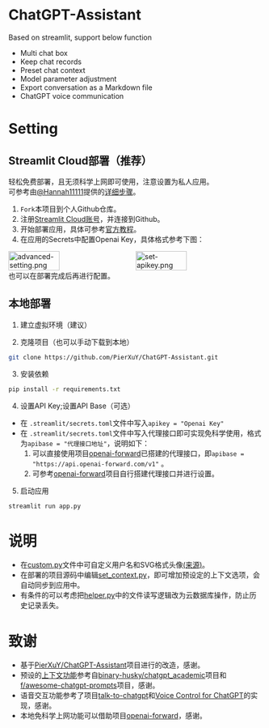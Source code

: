 # ChatGPT-Assistant
Based on streamlit, support below function
- Multi chat box
- Keep chat records
- Preset chat context
- Model parameter adjustment
- Export conversation as a Markdown file
- ChatGPT voice communication

# Setting

## Streamlit Cloud部署（推荐）
轻松免费部署，且无须科学上网即可使用，注意设置为私人应用。   
可参考由[@Hannah11111](https://github.com/Hannah11111)提供的[详细步骤](https://github.com/PierXuY/ChatGPT-Assistant/blob/main/Tutorial.md)。
1. `Fork`本项目到个人Github仓库。
2. 注册[Streamlit Cloud账号](https://share.streamlit.io/)，并连接到Github。
3. 开始部署应用，具体可参考[官方教程](https://docs.streamlit.io/streamlit-community-cloud/get-started)。   
4. 在应用的Secrets中配置Openai Key，具体格式参考下图：
<div style="display: flex;">
  <img src="https://github.com/PierXuY/ChatGPT-Assistant/blob/main/Figure/advanced-setting.png" alt="advanced-setting.png" style="flex: 1; width: 40%;"/>
  <img src="https://github.com/PierXuY/ChatGPT-Assistant/blob/main/Figure/set-apikey.png" alt="set-apikey.png" style="flex: 1; width: 40%;" />
</div>   
也可以在部署完成后再进行配置。

## 本地部署
1. 建立虚拟环境（建议）

2. 克隆项目（也可以手动下载到本地）
```bash
git clone https://github.com/PierXuY/ChatGPT-Assistant.git
```

3. 安装依赖
```bash
pip install -r requirements.txt
```

4. 设置API Key;设置API Base（可选）

- 在 `.streamlit/secrets.toml`文件中写入`apikey = "Openai Key"`
- 在 `.streamlit/secrets.toml`文件中写入代理接口即可实现免科学使用，格式为`apibase = "代理接口地址"`，说明如下：   
  1. 可以直接使用项目[openai-forward](https://github.com/beidongjiedeguang/openai-forward)已搭建的代理接口，即`apibase = "https://api.openai-forward.com/v1"` 。
  2. 可参考[openai-forward](https://github.com/beidongjiedeguang/openai-forward)项目自行搭建代理接口并进行设置。

5. 启动应用
```bash
streamlit run app.py
```

# 说明
- 在[custom.py](https://github.com/PierXuY/ChatGPT-Assistant/blob/main/libs/custom.py)文件中可自定义用户名和SVG格式头像[(来源)](https://www.dicebear.com/playground?style=identicon)。
- 在部署的项目源码中编辑[set_context.py](https://github.com/PierXuY/ChatGPT-Assistant/blob/main/libs/set_context.py)，即可增加预设定的上下文选项，会自动同步到应用中。
- 有条件的可以考虑把[helper.py](https://github.com/PierXuY/ChatGPT-Assistant/blob/main/libs/helper.py)中的文件读写逻辑改为云数据库操作，防止历史记录丢失。


# 致谢
- 基于[PierXuY/ChatGPT-Assistant](https://github.com/PierXuY/ChatGPT-Assistant/)项目进行的改造，感谢。
- 预设的[上下文功能](https://github.com/PierXuY/ChatGPT-Assistant/blob/main/set_context.py)参考自[binary-husky/chatgpt_academic](https://github.com/binary-husky/chatgpt_academic)项目和[f/awesome-chatgpt-prompts](https://github.com/f/awesome-chatgpt-prompts)项目，感谢。
- 语音交互功能参考了项目[talk-to-chatgpt](https://github.com/C-Nedelcu/talk-to-chatgpt)和[Voice Control for ChatGPT](https://chrome.google.com/webstore/detail/voice-control-for-chatgpt/eollffkcakegifhacjnlnegohfdlidhn)的实现，感谢。
- 本地免科学上网功能可以借助项目[openai-forward](https://github.com/beidongjiedeguang/openai-forward)，感谢。
